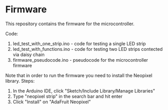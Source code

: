 # Firmware
This repository contains the firmware for the microcontroller. 

Code:
1) led_test_with_one_strip.ino - code for testing a single LED strip
2) led_test_with_functions.ino - code for testing two LED strips contected via daisy chain
3) firmware_pseudocode.ino - pseudocode for the microcontroller firmware

Note that in order to run the firmware you need to install the Neopixel library.
Steps:
1) In the Arduino IDE, click "Sketch/Include Library/Manage Libraries"
2) Type "neopixel strip" in the search bar and hit enter
3) Click "Install" on "AdaFruit Neopixel"
